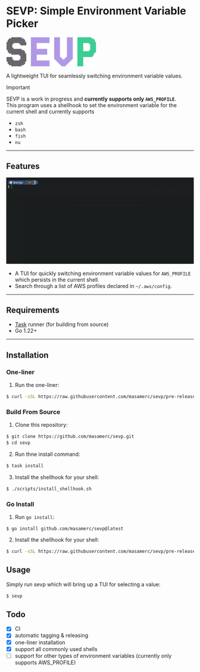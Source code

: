 # SEVP: **Simple Environment Variable Picker**  

![SEVP](./assets/sevp.png)

A lightweight TUI for seamlessly switching environment variable values.

> [!Important]
> SEVP is a work in progress and **currently supports only `AWS_PROFILE`**.  
> This program uses a shellhook to set the environment variable for the current shell and currently supports
> - `zsh`
> - `bash`
> - `fish`
> - `nu`

---

## Features

![SEVP_DEMO](./assets/sevp-demo.gif)

- A TUI for quickly switching environment variable values for `AWS_PROFILE` which persists in the current shell.
- Search through a list of AWS profiles declared in `~/.aws/config`.

---

## Requirements
- [Task](https://taskfile.dev/) runner (for building from source)
- Go 1.22+

---

## Installation

### One-liner
1. Run the one-liner:
```bash
$ curl -sSL https://raw.githubusercontent.com/masamerc/sevp/pre-release/scripts/install.sh | sh
```

### Build From Source
1. Clone this repository:
```bash
$ git clone https://github.com/masamerc/sevp.git
$ cd sevp
```

2. Run thne install command:
```bash
$ task install
```


3. Install the shellhook for your shell:
```bash
$ ./scripts/install_shellhook.sh
```

### Go Install
1. Run `go install`:
```
$ go install github.com/masamerc/sevp@latest
```

2. Install the shellhook for your shell:
```bash
$ curl -sSL https://raw.githubusercontent.com/masamerc/sevp/pre-release/scripts/install_shellhook.sh | sh
```

## Usage
Simply run sevp which will bring up a TUI for selecting a value:
```bash
$ sevp
```

## Todo
- [x] CI
- [x] automatic tagging & releasing
- [x] one-liner installation 
- [x] support all commonly used shells
- [ ] support for other types of environment variables (currently only supports AWS_PROFILE)
